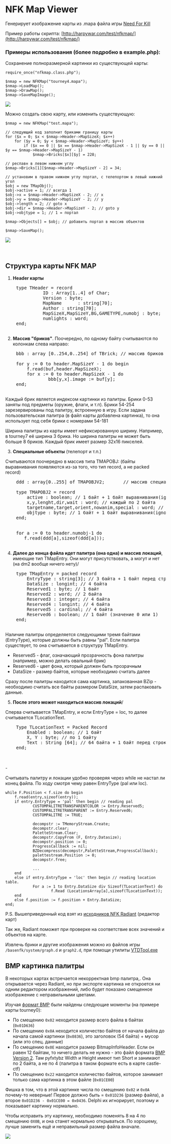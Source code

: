NFK Map Viewer
==============

Генерирует изображение карты из .mapa файла игры [Need For Kill](http://needforkill.ru)

Пример работы скрипта: [http://harpywar.com/test/nfkmap/](http://harpywar.com/test/nfkmap/)


### Примеры использования (более подробно в example.php):

Сохранение полноразмерной картинки из существующей карты:

    require_once("nfkmap.class.php");
	
    $nmap = new NFKMap("tourney4.mapa");
	$nmap->LoadMap();
    $nmap->DrawMap();
    $nmap->SaveMapImage();

![](http://habrastorage.org/storage2/9da/b58/0f1/9dab580f1202e3049eec694522530da2.png)
	
Можно создать свою карту, или изменить существующую:

    $nmap = new NFKMap("test.mapa");
    
    // следующий код заполнит бриками границу карты
    for ($x = 0; $x < $nmap->Header->MapSizeX; $x++)
    	for ($y = 0; $y < $nmap->Header->MapSizeY; $y++)
    		if ($x == 0 || $x == $nmap->Header->MapSizeX - 1 || $y == 0 || $y == $nmap->Header->MapSizeY - 1)
    			$nmap->Bricks[$x][$y] = 228;
    
    // респавн в левом нижнем углу
    $nmap->Bricks[1][$nmap->Header->MapSizeY - 2] = 34;
    
    // установим в правом нижнем углу портал, с телепортом в левый нижний угол
    $obj = new TMapObj();
    $obj->active = 1; // всегда 1
    $obj->x = $nmap->Header->MapSizeX - 2; // x
    $obj->y = $nmap->Header->MapSizeY - 2; // y
    $obj->length = 2; // goto x
    $obj->dir = $nmap->Header->MapSizeY - 2; // goto y
    $obj->objtype = 1; // 1 = портал
    
    $nmap->Objects[] = $obj; // добавить портал в массив объектов
    
    $nmap->SaveMap();
	
![](http://habrastorage.org/storage2/158/372/863/158372863d1b504365c681a8d1db97ee.png)
	
<br>

Структура карты NFK MAP
----------

1. **Header карты**
 
 <pre>
 	type THeader = record   
 			  ID : Array[1..4] of Char;						// 4 байта
 			  Version : byte;								// 1 байт
 			  MapName      : string[70];					// 70 байт + 1 байт перед строкой 0x03(ignore)
 			  Author : string[70];							// 70 байт + 1 байт перед строкой 0x03(ignore)
 			  MapSizeX,MapSizeY,BG,GAMETYPE,numobj : byte;	// каждый по 1 байту
 			  numlights : word;								// 2 байта
 	end;
 </pre>
 
2. **Массив "бриков"**. Поочередно, по одному байту считываются по колонкам слева направо:

 <pre>
 	bbb : array [0..254,0..254] of TBrick; // массив бриков (карта)

 	for y := 0 to header.MapSizeY - 1 do begin
 		f.read(buf,header.MapSizeX);
 		for x := 0 to header.MapSizeX - 1 do
 				bbb[y,x].image := buf[y];
 	end;
 </pre>
 
 Каждый брик является индексом картинки из палитры. 
 Брики 0-53 заняты под предметы (оружие, флаги, и т.п).
 Брики 54-254 зарезервированы под палитру, встроенную в игру. 
 Если задана пользовательская палитра (в файл карты добавлена картинка), то она использует под себя брики с номерами 54-181
 
 Ширина палитры из карты имеет нефиксированную ширину. Например, в tourney7 её ширина 3 брика.
 Но ширина палитры не может быть больше 8 бриков. Каждый брик имеет размер 32x16 пикселей.
 
3. **Специальные объекты** (телепорт и т.п.)
 	 
 Считываются поочередно в массив типа TMAPOBJ:
 (байты выравнивания появляются из-за того, что тип record, а не packed record)
 	 
 <pre>
 	ddd : array[0..255] of TMAPOBJV2;       // массив специальных объектов

 	type TMAPOBJ2 = record
 		active : boolean; // 1 байт + 1 байт выравнивания(ignore)
 		x,y,lenght,dir,wait : word; // каждый по 2 байта
 		targetname,target,orient,nowanim,special : word; // каждый по 2 байта
 		objtype : byte; // 1 байт + 1 байт выравнивания(ignore)
 	end;
 
 
 	for a := 0 to header.numobj-1 do
 	   f.read(ddd[a],sizeof(ddd[a]));
 </pre>
 
4. **Далее до конца файла идет палитра (она одна) и массив локаций**, имеющие тип TMapEntry. Они могут присутствовать, а могут и нет (на dm2 вообще ничего нету)/
 
 <pre>
 	type TMapEntry = packed record
 		EntryType : string[3]; // 3 байта + 1 байт перед строкой 0x03(ignore)
 		DataSize : longint; // 4 байта
 		Reserved1 : byte; // 1 байт
 		Reserved2 : word; // 2 байта
 		Reserved3 : integer; // 4 байта
 		Reserved4 : longint; // 4 байта
 		Reserved5 : cardinal; // 4 байта
 		Reserved6 : boolean; // 1 байт (значение 0 или 1)
 	end;
 </pre>
 
 Наличие палитры определяется следующими тремя байтами (EntryType), которые должны быть равны "pal". Если палитра существует, то она считывается в структуру TMapEntry.
 
 * Reserved5 - флаг, означающий прозрачность фона палитры (например, можно делать овальный брик)
 * Reserved6 - цвет фона, который должен быть прозрачным
 * DataSize - размер байтов, которые необходимо считать далее
 
 Сразу после палитры находится сама картинка, запакованная BZip - необходимо считать все байты размером DataSize, затем распаковать данные.
    
 	
5. **После этого может находиться массив локаций**/
 
 Сперва считывается TMapEntry, и если  EntryType = loc, то далее считывается TLocationText.
 
 <pre>
 	Type TLocationText = Packed Record
 		Enabled : boolean; // 1 байт
 		X, Y : byte; // по 1 байту
 		Text : String [64]; // 64 байта + 1 байт перед строкой 0x0F(ignore)
 	end;
 </pre>
 	
<br>
-

Считывать палитру и локации удобно проверяя через while не настал ли конец файла. По ходу смотря чему равен EntryType (pal или loc).


    while F.Position < f.size do begin
    	f.read(entry,sizeof(entry));
    	if entry.EntryType = 'pal' then begin // reading pal
    			CUSTOMPALITRETRANSPARENTCOLOR := Entry.Reserved5;
    			CUSTOMPALITRETRANSPARENT := Entry.Reserved6;
    			CUSTOMPALITRE := TRUE;
    
    			decompstr := TMemoryStream.Create;
    			decompstr.clear;
    			PaletteStream.Clear;
    			decompstr.CopyFrom (F, Entry.Datasize);
    			decompstr.position := 0;
    			ProgressCallback := nil;
    			BZDecompress(decompstr,PaletteStream,ProgressCallback);
    			palettestream.Position := 0;
    			decompstr.free;
    
    			...
    	end
    	else if entry.EntryType = 'loc' then begin // reading location table.
    			For a := 1 to Entry.DataSize div Sizeof(TLocationText) do
    					f.Read (LocationsArray[a],sizeof(TLocationText));
    	end
    	else f.position := f.position + Entry.DataSize;
    end;


P.S. Вышеприведенный код взят из [исходников NFK Radiant](https://bitbucket.org/pqr/nfk-r2/src/37dd3fe7e9f8ec819d68baa9d595f049ff82de57/EDITOR/radiant040/Unit1.pas) (редактор карт)

Так же, Radiant поможет при проверке на соответствие всех значений и объектов на карте.

Извлечь брики и другие изображения можно из файлов игры `/basenfk/system/graph.d` и `graph2.d`, при помощи утилиты [VTDTool.exe](http://needforkill.ru/load/12-1-0-184)



BMP картинка палитры
----------
В некоторых картах встречается некорректная bmp палитра,. Она открывается через Radiant, но при экспорте картинка не откроется ни одним редактором изображений, либо будет показано смещенное изображение с неправильными цветами.

Изучая [формат BMP](http://www.xbdev.net/image_formats/bmp/index.php) были найдены следующие моменты (на примере карты tourney0):

* По смещению `0x02` неходится размер всего файла в байтах (`0x01D636`)
* По смещению `0x0A` неходится количество байтов от начала файла до начала самой картинки (`0x0836`), это заголовок (54 байта) + мусор (или это спец. данные)
* По смещению `0x0E` находится размер BitmapInfoHeader. Если он равен 12 байтам, то ничего делать не нужно - это файл формата [BMP Version 2](http://www.fileformat.info/format/bmp/egff.htm). Там pyfxtybz Width и Height имеют тип Short и занимают по 2 байта, а не по 4 (палитра в таком формате есть в карте castle-ctf)
* По смещению `0x22` находится количество байтов, которое занимает только сама картинка в этом файле (`0x01CE00`)

Фишка в том, что в этой картинке числа по смещению `0x02` и `0x0A` почему-то неверные! Первое должно быть = `0x01D236` (размер файла), а второе `0x01D236 - 0x01CE00 = 0x0436`. Delphi их игнорирует, поэтому и показывает картинку нормально.

Чтобы исправить эту картинку, необходимо поменять 8 на 4 по смещению `0X0B`, и она станет нормально открываться. По хорошему, лучше заменить ещё и неправильный размер файла вначале.

![](http://habrastorage.org/storage2/0cf/794/ddf/0cf794ddf4865641be86c9cb09c870f5.png)


